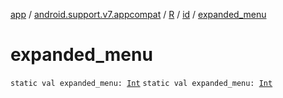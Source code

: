 [app](../../../index.md) / [android.support.v7.appcompat](../../index.md) / [R](../index.md) / [id](index.md) / [expanded_menu](./expanded_menu.md)

# expanded_menu

`static val expanded_menu: `[`Int`](https://kotlinlang.org/api/latest/jvm/stdlib/kotlin/-int/index.html)
`static val expanded_menu: `[`Int`](https://kotlinlang.org/api/latest/jvm/stdlib/kotlin/-int/index.html)